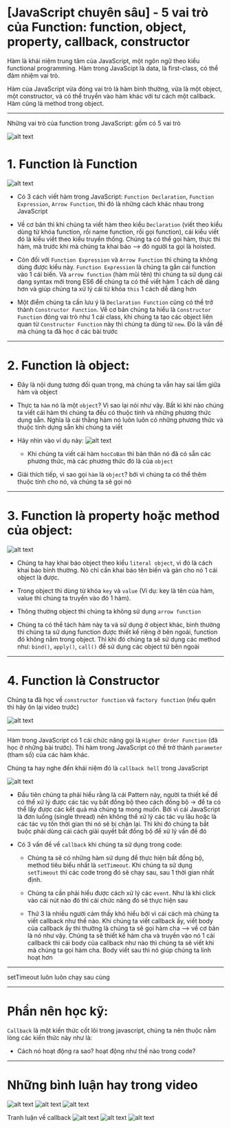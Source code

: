 # [JavaScript chuyên sâu] - 5 vai trò của Function: function, object, property, callback, constructor

Hàm là khái niệm trung tâm của JavaScript, một ngôn ngữ theo kiểu functional programming. Hàm trong JavaScipt là data, là first-class, có thể đảm nhiệm vai trò.

Hàm của JavaScript vừa đóng vai trò là hàm bình thường, vừa là một object, một constructor, và có thể truyền vào hàm khác với tư cách một callback. Hàm cũng là method trong object.

---

Những vai trò của function trong JavaScript: gồm có 5 vai trò

![alt text](image-6.png)

# 1. Function là Function

![alt text](image-7.png)

- Có 3 cách viết hàm trong JavaScript: `Function Declaration`, `Function Expression`, `Arrow Function`, thì đó là những cách khác nhau trong JavaScript

- Về cơ bản thì khi chúng ta viết hàm theo kiểu `Declaration` (viết theo kiểu dùng từ khóa function, rồi name function, rồi gọi function), cái kiểu viết đó là kiểu viết theo kiểu truyền thống. Chúng ta có thể gọi hàm, thực thi hàm, mà trước khi mà chúng ta khai báo --> đó người ta gọi là hoisted.

- Còn đối với `Function Expression` và `Arrow Function` thì chúng ta không dùng được kiểu này. `Function Expression` là chúng ta gắn cái function vào 1 cái biến. Và `arrow function` (hàm mũi tên) thì chúng ta sử dụng cái dạng syntax mới trong ES6 để chúng ta có thể viết hàm 1 cách dễ dàng hơn và giúp chúng ta xử lý cái từ khóa `this` 1 cách dễ dàng hơn

- Một điểm chúng ta cần lưu ý là `Declaration Function` cũng có thể trở thành `Constructor Function`. Về cơ bản chúng ta hiểu là `Constructor Function` đóng vai trò như 1 cái class, khi chúng ta tạo các object liên quan từ `Constructor Function` này thì chúng ta dùng từ `new`. Đó là vấn đề mà chúng ta đã học ở các bài trước

---

# 2. Function là object:

- Đây là nội dung tương đối quan trọng, mà chúng ta vẫn hay sai lầm giữa hàm và object

- Thực ta `hàm` nó là một `object`? Vì sao lại nói như vậy. Bất kì khi nào chúng ta viết cái hàm thì chúng ta đều có thuộc tính và những phương thức dụng sẵn. Nghĩa là cái thằng hàm nó luôn luôn có những phương thức và thuộc tính dựng sẵn khi chúng ta viết

- Hãy nhìn vào ví dụ này:
  ![alt text](image-8.png)

  - Khi chúng ta viết cái hàm `hocCoBan` thì bản thân nó đã có sẵn các phương thức, mà các phương thức đó là của `object`

- Giải thích tiếp, vì sao gọi `hàm` là `object`? bởi vì chúng ta có thể thêm thuộc tính cho nó, và chúng ta sẽ gọi nó

---

# 3. Function là property hoặc method của object:

![alt text](image-9.png)

- Chúng ta hay khai báo object theo kiểu `literal object`, vì đó là cách khai báo bình thường. Nó chỉ cần khai báo tên biến và gán cho nó 1 cái object là được.

- Trong object thì dùng từ khóa `key` và `value` (Ví dụ: key là tên của hàm, value thì chúng ta truyền vào đó 1 hàm).

- Thông thường object thì chúng ta không sử dụng `arrow function`

- Chúng ta có thể tách hàm này ta và sử dụng ở object khác, bình thường thì chúng ta sử dụng function được thiết kế riêng ở bên ngoài, function đó không nằm trong object. Thì khi đó chúng ta sẽ sử dụng các method như: `bind()`, `apply()`, `call()` để sử dụng các object từ bên ngoài

---

# 4. Function là Constructor

Chúng ta đã học về `constructor function` và `factory function` (nếu quên thì hãy ôn lại video trước)

![alt text](image-11.png)

---

Hàm trong JavaScript có 1 cái chức năng gọi là `Higher Order Function` (đã học ở những bài trước). Thì hàm trong JavaScript có thể trở thành `parameter` (tham số) của các hàm khác.

Chúng ta hay nghe đến khái niệm đó là `callback hell` trong JavaScript

![alt text](image-10.png)

- Đầu tiên chúng ta phải hiểu rằng là cái Pattern này, người ta thiết kế để có thể xử lý được các tác vụ bất đồng bộ theo cách đồng bộ -> để ta có thể lấy được các kết quả mà chúng ta mong muốn. Bởi vì cái JavaScript là đơn luồng (single thread) nên không thể xử lý các tác vụ lâu hoặc là các tác vụ tốn thời gian thì nó sẽ bị chặn lại. Thì khi đó chúng ta bắt buộc phải dùng cái cách giải quyết bất đồng bộ để xử lý vấn đề đó

- Có 3 vấn đề về `callback` khi chúng ta sử dụng trong code:

  - Chúng ta sẽ có những hàm sử dụng để thực hiện bất đồng bộ, method tiêu biểu nhất là `setTimeout`. Khi chúng ta sử dụng `setTimeout` thì các code trong đó sẽ chạy sau, sau 1 thời gian nhất định.

  - Chúng ta cần phải hiểu được cách xử lý các `event`. Như là khi click vào cái nút nào đó thì cái chức năng đó sẽ thực hiện sau

  - Thứ 3 là nhiều người cảm thấy khó hiểu bởi vì cái cách mà chúng ta viết callback như thế nào. Khi chúng ta viết callback ấy, viết body của callback ấy thì thường là chúng ta sẽ gọi hàm cha --> về cơ bản là nó như vậy. Chúng ta sẽ thiết kế hàm cha và truyền vào nó 1 cái callback thì cái body của callback như nào thì chúng ta sẽ viết khi mà chúng ta gọi hàm cha. Body viết sau thì nó giúp chúng ta linh hoạt hơn

---

setTimeout luôn luôn chạy sau cùng

---

# Phần nên học kỹ:

`Callback` là một kiến thức cốt lõi trong javascript, chúng ta nên thuộc nằm lòng các kiến thức này như là:

- Cách nó hoạt động ra sao? hoạt động như thế nào trong code?

---

# Những bình luận hay trong video

![alt text](image.png)
![alt text](image-1.png)
![alt text](image-2.png)

Tranh luận về callback
![alt text](image-3.png)
![alt text](image-4.png)
![alt text](image-5.png)
